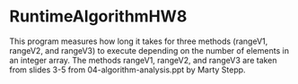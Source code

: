 # RuntimeAlgorithmHW8
This program measures how long it takes for three methods (rangeV1, rangeV2, and rangeV3) to execute depending on the number of elements in an integer array. 
The methods rangeV1, rangeV2, and rangeV3 are taken from slides 3-5 from 04-algorithm-analysis.ppt by Marty Stepp.

